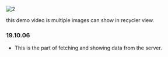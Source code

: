 
![2](../../Demo/video/show_multiple_images.gif)

this demo video is multiple images can show in recycler view.

### 19.10.06 
* This is the part of fetching and showing data from the server.
